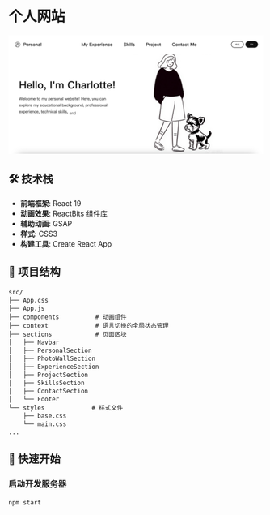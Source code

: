 # 个人网站
![个人网站](./portfolio.jpg)

## 🛠️ 技术栈

- **前端框架**: React 19
- **动画效果**: ReactBits 组件库
- **辅助动画**: GSAP
- **样式**: CSS3
- **构建工具**: Create React App

## 📁 项目结构

```
src/
├── App.css
├── App.js
├── components          # 动画组件
├── context             # 语言切换的全局状态管理
├── sections            # 页面区块
│   ├── Navbar              
│   ├── PersonalSection     
│   ├── PhotoWallSection
│   ├── ExperienceSection
│   ├── ProjectSection
│   ├── SkillsSection
│   ├── ContactSection
│   └── Footer
└── styles             # 样式文件
    ├── base.css
    └── main.css
...
```

## 🚀 快速开始

### 启动开发服务器
```bash
npm start
```
